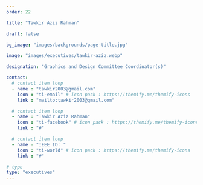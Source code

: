 ```yaml
---
order: 22

title: "Tawkir Aziz Rahman"

draft: false

bg_image: "images/backgrounds/page-title.jpg"

image: "images/executives/tawkir-aziz.webp"

designation: "Graphics and Design Committee Coordinator(s)"

contact:
  # contact item loop
  - name : "tawkir2003@gmail.com"
    icon : "ti-email" # icon pack : https://themify.me/themify-icons
    link : "mailto:tawkir2003@gmail.com"

  # contact item loop
  - name : "Tawkir Aziz Rahman"
    icon : "ti-facebook" # icon pack : https://themify.me/themify-icons
    link : "#"

  # contact item loop
  - name : "IEEE ID: "
    icon : "ti-world" # icon pack : https://themify.me/themify-icons
    link : "#"

# type
type: "executives"
---
```

